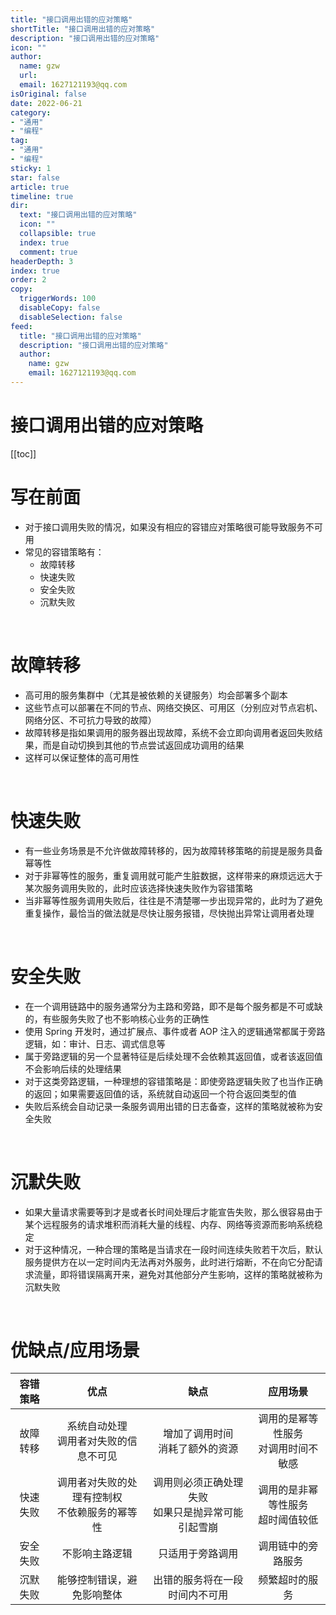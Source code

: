 ```yaml
---
title: "接口调用出错的应对策略"
shortTitle: "接口调用出错的应对策略"
description: "接口调用出错的应对策略"
icon: ""
author: 
  name: gzw
  url: 
  email: 1627121193@qq.com
isOriginal: false
date: 2022-06-21
category: 
- "通用"
- "编程"
tag:
- "通用"
- "编程"
sticky: 1
star: false
article: true
timeline: true
dir:
  text: "接口调用出错的应对策略"
  icon: ""
  collapsible: true
  index: true
  comment: true
headerDepth: 3
index: true
order: 2
copy:
  triggerWords: 100
  disableCopy: false
  disableSelection: false
feed:
  title: "接口调用出错的应对策略"
  description: "接口调用出错的应对策略"
  author:
    name: gzw
    email: 1627121193@qq.com
---
```




# 接口调用出错的应对策略

[[toc]]


# 写在前面

- 对于接口调用失败的情况，如果没有相应的容错应对策略很可能导致服务不可用
- 常见的容错策略有：
  - 故障转移
  - 快速失败
  - 安全失败
  - 沉默失败



<br/>

# 故障转移

- 高可用的服务集群中（尤其是被依赖的关键服务）均会部署多个副本
- 这些节点可以部署在不同的节点、网络交换区、可用区（分别应对节点宕机、网络分区、不可抗力导致的故障）
- 故障转移是指如果调用的服务器出现故障，系统不会立即向调用者返回失败结果，而是自动切换到其他的节点尝试返回成功调用的结果
- 这样可以保证整体的高可用性



<br/>

# 快速失败

- 有一些业务场景是不允许做故障转移的，因为故障转移策略的前提是服务具备幂等性
- 对于非幂等性的服务，重复调用就可能产生脏数据，这样带来的麻烦远远大于某次服务调用失败的，此时应该选择快速失败作为容错策略
- 当非幂等性服务调用失败后，往往是不清楚哪一步出现异常的，此时为了避免重复操作，最恰当的做法就是尽快让服务报错，尽快抛出异常让调用者处理



<br/>

# 安全失败

- 在一个调用链路中的服务通常分为主路和旁路，即不是每个服务都是不可或缺的，有些服务失败了也不影响核心业务的正确性
- 使用 Spring 开发时，通过扩展点、事件或者 AOP 注入的逻辑通常都属于旁路逻辑，如：审计、日志、调式信息等
- 属于旁路逻辑的另一个显著特征是后续处理不会依赖其返回值，或者该返回值不会影响后续的处理结果
- 对于这类旁路逻辑，一种理想的容错策略是：即使旁路逻辑失败了也当作正确的返回；如果需要返回值的话，系统就自动返回一个符合返回类型的值
- 失败后系统会自动记录一条服务调用出错的日志备查，这样的策略就被称为安全失败



<br/>

# 沉默失败

- 如果大量请求需要等到才是或者长时间处理后才能宣告失败，那么很容易由于某个远程服务的请求堆积而消耗大量的线程、内存、网络等资源而影响系统稳定
- 对于这种情况，一种合理的策略是当请求在一段时间连续失败若干次后，默认服务提供方在以一定时间内无法再对外服务，此时进行熔断，不在向它分配请求流量，即将错误隔离开来，避免对其他部分产生影响，这样的策略就被称为沉默失败



<br/>

# 优缺点/应用场景

| 容错策略 |                        优点                        |                          缺点                          |                 应用场景                 |
| :------: | :------------------------------------------------: | :----------------------------------------------------: | :--------------------------------------: |
| 故障转移 |     系统自动处理<br />调用者对失败的信息不可见     |          增加了调用时间<br />消耗了额外的资源          | 调用的是幂等性服务<br />对调用时间不敏感 |
| 快速失败 | 调用者对失败的处理有控制权<br />不依赖服务的幂等性 | 调用则必须正确处理失败<br />如果只是抛异常可能引起雪崩 |  调用的是非幂等性服务<br />超时阈值较低  |
| 安全失败 |                   不影响主路逻辑                   |                    只适用于旁路调用                    |            调用链中的旁路服务            |
| 沉默失败 |             能够控制错误，避免影响整体             |             出错的服务将在一段时间内不可用             |              频繁超时的服务              |

